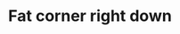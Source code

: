 ---
title: Fat corner right down
tags: ["fat", "corner", "right", "down", "direction", "pointing", "movement"]
icon: fat-corner-right-down
svg: '<svg xmlns="http://www.w3.org/2000/svg" width="24" height="24" fill="none" viewBox="0 0 24 24" stroke-width="1.5" stroke-linecap="round" stroke-linejoin="round" stroke="currentColor"><path d="M4.077 3q4.216 3.303 4.785 5.866.569 2.564.172 4.88H4L12.214 21 20 13.747h-4.784Q15.18 9.46 12 6.46T4.077 3"/></svg>'
---